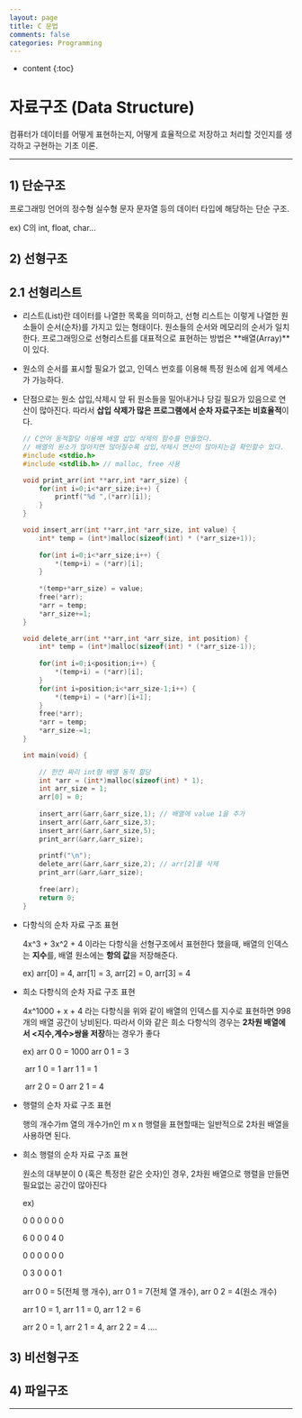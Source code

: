 ```yaml
---
layout: page
title: C 문법
comments: false
categories: Programming
---
```


* content
{:toc}

# 자료구조 (Data Structure)

컴퓨터가 데이터를 어떻게 표현하는지, 어떻게 효율적으로 저장하고 처리할 것인지를 생각하고 구현하는 기초 이론.

______

## 1) 단순구조

프로그래밍 언어의 정수형 실수형 문자 문자열 등의 데이터 타입에 해당하는 단순 구조.

ex) C의 int, float, char...



## 2) 선형구조

## 2.1 선형리스트

- 리스트(List)란 데이터를 나열한 목록을 의미하고, 선형 리스트는 이렇게 나열한 원소들이 순서(순차)를 가지고 있는 형태이다. 원소들의 순서와 메모리의 순서가 일치한다. 프로그래밍으로 선형리스트를 대표적으로 표현하는 방법은 **배열(Array)**이 있다.

- 원소의 순서를 표시할 필요가 없고, 인덱스 번호를 이용해 특정 원소에 쉽게 엑세스가 가능하다.

- 단점으로는 원소 삽입,삭제시 앞 뒤 원소들을 밀어내거나 당길 필요가 있음으로 연산이 많아진다. 따라서 **삽입 삭제가 많은 프로그램에서 순차 자료구조는 비효율적**이다.

  ````c
  // C언어 동적할당 이용해 배열 삽입 삭제의 함수를 만들었다.
  // 배열의 원소가 많아지면 많아질수록 삽입,삭제시 연산이 많아지는걸 확인할수 있다.
  #include <stdio.h>
  #include <stdlib.h> // malloc, free 사용
  
  void print_arr(int **arr,int *arr_size) {
      for(int i=0;i<*arr_size;i++) {
          printf("%d ",(*arr)[i]);
      }
  }
  
  void insert_arr(int **arr,int *arr_size, int value) {
      int* temp = (int*)malloc(sizeof(int) * (*arr_size+1));
      
      for(int i=0;i<*arr_size;i++) {
          *(temp+i) = (*arr)[i];
      }
      
      *(temp+*arr_size) = value;
      free(*arr);
      *arr = temp;
      *arr_size+=1;
  }
  
  void delete_arr(int **arr,int *arr_size, int position) {
      int* temp = (int*)malloc(sizeof(int) * (*arr_size-1));
      
      for(int i=0;i<position;i++) {
          *(temp+i) = (*arr)[i];
      }
      for(int i=position;i<*arr_size-1;i++) {
          *(temp+i) = (*arr)[i+1];
      }
      free(*arr);
      *arr = temp;
      *arr_size-=1;
  }
  
  int main(void) {
      
      // 한칸 짜리 int형 배열 동적 할당
      int *arr = (int*)malloc(sizeof(int) * 1);
      int arr_size = 1;
      arr[0] = 0;
      
      insert_arr(&arr,&arr_size,1); // 배열에 value 1을 추가
      insert_arr(&arr,&arr_size,3);
      insert_arr(&arr,&arr_size,5);
      print_arr(&arr,&arr_size);
      
      printf("\n");
      delete_arr(&arr,&arr_size,2); // arr[2]를 삭제
      print_arr(&arr,&arr_size);
      
      free(arr);
      return 0;
  }
  
  ````

  

- 다항식의 순차 자료 구조 표현 

  4x^3 + 3x^2 + 4 이라는 다항식을 선형구조에서 표현한다 했을때, 배열의 인덱스는 **지수**를, 배열 원소에는 **항의 값**을 저장해준다. 

  ex) arr[0] = 4,   arr[1] = 3,   arr[2] = 0,   arr[3] = 4

  

- 희소 다항식의 순차 자료 구조 표현

  4x^1000 + x + 4 라는 다항식을 위와 같이 배열의 인덱스를 지수로 표현하면 998개의 배열 공간이 낭비된다. 따라서 이와 같은 희소 다항식의 경우는 **2차원 배열에서 <지수,계수>쌍을 저장**하는 경우가 좋다

  ex) arr 0 0 = 1000	arr 0 1 = 3

  ​      arr 1 0 = 1	      arr 1 1 = 1

  ​      arr 2 0 = 0	      arr 2 1 = 4

  

- 행렬의 순차 자료 구조 표현

  행의 개수가m 열의 개수가n인 m x n 행렬을 표현할때는 일반적으로 2차원 배열을 사용하면 된다.

  

- 희소 행렬의 순차 자료 구조 표현

  원소의 대부분이 0 (혹은 특정한 같은 숫자)인 경우, 2차원 배열으로 행렬을 만들면 필요없는 공간이 많아진다

  ex)

  0 0 0 0 0 0

  6 0 0 0 4 0

  0 0 0 0 0 0

  0 3 0 0 0 1

  

  arr 0 0 = 5(전체 행 개수),   arr 0 1 = 7(전체 열 개수),   arr 0 2 = 4(원소 개수)

  arr 1 0 = 1,   arr 1 1 = 0,   arr 1 2 = 6

  arr 2 0 = 1,   arr 2 1 = 4,   arr 2 2 = 4 ….

  

## 3) 비선형구조





## 4) 파일구조







____

